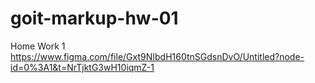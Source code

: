 # goit-markup-hw-01
Home Work 1
https://www.figma.com/file/Gxt9NIbdH160tnSGdsnDvO/Untitled?node-id=0%3A1&t=NrTjktG3wH10iqmZ-1
